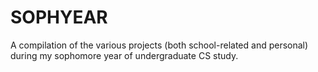 # SOPHYEAR
A compilation of the various projects (both school-related and personal) during my sophomore year of undergraduate CS study.
